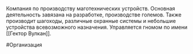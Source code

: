 Компания по производству маготехнических устройств.
Основная деятельность завязана на разработке, производстве големов. Также производит шагоходы, различные охранные системы и небольшие устройства всевозможного назначения.
Управляется гномом по имени [[Гектор Вулкан]].



#Организация
